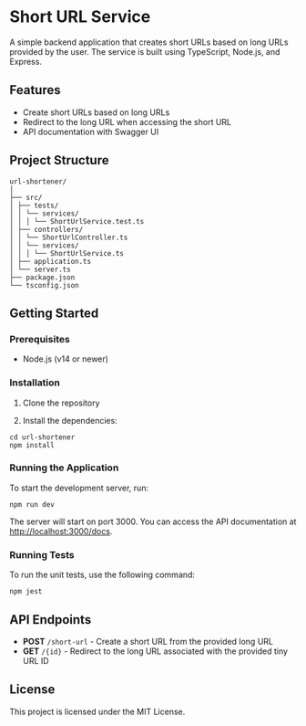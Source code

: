# Short URL Service

A simple backend application that creates short URLs based on long URLs provided by the user. The service is built using TypeScript, Node.js, and Express.

## Features

- Create short URLs based on long URLs
- Redirect to the long URL when accessing the short URL
- API documentation with Swagger UI

## Project Structure
```
url-shortener/
│
├── src/
│ ├── tests/
│ │ └── services/
│ │ │ └── ShortUrlService.test.ts
│ ├── controllers/
│ │ └── ShortUrlController.ts
│ │ └── services/
│ │ │ └── ShortUrlService.ts
│ ├── application.ts
│ └── server.ts
├── package.json
└── tsconfig.json
```

## Getting Started

### Prerequisites

- Node.js (v14 or newer)

### Installation

1. Clone the repository


2. Install the dependencies:
```
cd url-shortener
npm install
```

### Running the Application

To start the development server, run:
```
npm run dev
```
The server will start on port 3000. You can access the API documentation at [http://localhost:3000/docs](http://localhost:3000/docs).

### Running Tests

To run the unit tests, use the following command:
```
npm jest
```

## API Endpoints

- **POST** `/short-url` - Create a short URL from the provided long URL
- **GET** `/{id}` - Redirect to the long URL associated with the provided tiny URL ID

## License

This project is licensed under the MIT License.
